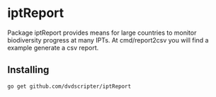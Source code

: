 # iptReport

Package iptReport provides means for large countries to monitor biodiversity
progress at many IPTs. At cmd/report2csv you will find a example generate a
csv report.

## Installing

```
go get github.com/dvdscripter/iptReport
```
